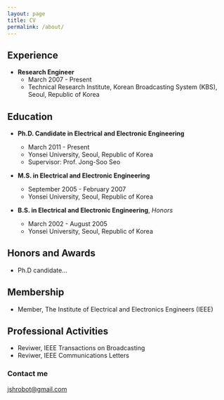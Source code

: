 ```yaml
---
layout: page
title: CV
permalink: /about/
---
```


## Experience

- **Research Engineer**              
	- March 2007 - Present             
	- Technical Research Institute, Korean Broadcasting System (KBS), Seoul, Republic of Korea  

## Education

- **Ph.D. Candidate in Electrical and Electronic Engineering**   
	- March 2011 - Present    
	- Yonsei University, Seoul, Republic of Korea    
	- Supervisor: Prof. Jong-Soo Seo    
	 
- **M.S. in Electrical and Electronic Engineering**     
	- September 2005 - February 2007    
	- Yonsei University, Seoul, Republic of Korea       

- **B.S. in Electrical and Electronic Engineering**, *Honors*   
	- March 2002 - August 2005    
	- Yonsei University, Seoul, Republic of Korea  


## Honors and Awards

- Ph.D candidate...


## Membership

- Member, The Institute of Electrical and Electronics Engineers (IEEE)


## Professional Activities

- Reviwer, IEEE Transactions on Broadcasting  
- Reviwer, IEEE Communications Letters  


### Contact me

[jshrobot@gmail.com](mailto:jshrobot@gmail.com)

